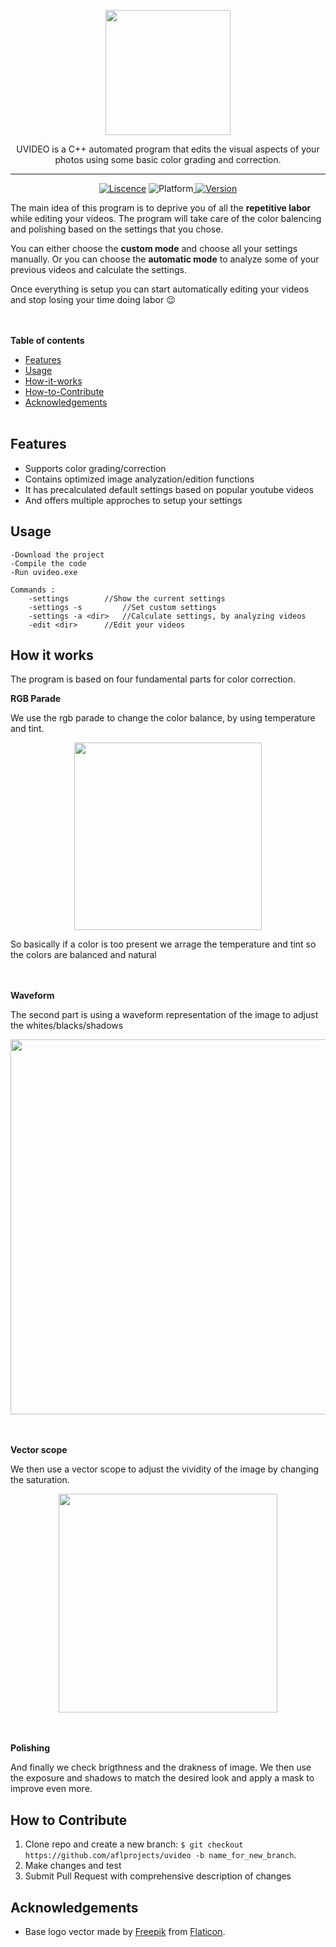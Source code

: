 <p align="center">
	<img width="200px" src="https://i.imgur.com/t1hhMP5.png"/>
</p>
<p align="center">
	UVIDEO is a C++ automated program that edits the visual aspects of your photos using some basic color grading and correction. 
</p>
	
---------

<p align="center">
	<a href="">   <img src="https://img.shields.io/badge/Liscence-MIT-green" alt="Liscence"></a>   <img src="https://img.shields.io/badge/Platform-Windows-lightgray" alt="Platform"></a><a href="">   <img src="https://img.shields.io/badge/Version-1.013-blue"alt="Version"></a>
</p>

The main idea of this program is to deprive you of all the **repetitive labor** while editing your videos.
The program will take care of the color balencing and polishing based on the settings that you chose.

You can either choose the **custom mode** and choose all your settings manually. 
Or you can choose the **automatic mode** to analyze some of your previous videos and calculate the settings.

Once everything is setup you can start automatically editing your videos  and stop losing your time doing labor :wink:

<br></br>
**Table of contents**
* [Features](#Features)
* [Usage](#Usage)
* [How-it-works](#How-it-works)
* [How-to-Contribute](#How-to-Contribute)
* [Acknowledgements](#Acknowledgements)
<br></br>

**Features**
---
- Supports color grading/correction 
- Contains optimized image analyzation/edition functions
- It has precalculated default settings based on popular youtube videos
- And offers multiple approches to setup your settings

**Usage**
---
```
-Download the project
-Compile the code
-Run uvideo.exe

Commands :
	-settings		 //Show the current settings
	-settings -s	  	 //Set custom settings
	-settings -a <dir>	 //Calculate settings, by analyzing videos
	-edit <dir>		 //Edit your videos
```
**How it works**
---
The program is based on four fundamental parts for color correction.


**RGB Parade**

We use the rgb parade to change the color balance, by using temperature and tint.
<p align="center"><img width="300px" src="https://i.imgur.com/FDINr3T.png"/></p>
So basically if a color is too present we arrage the temperature and tint so the colors are balanced and natural

<br></br>
**Waveform**

The second part is using a waveform representation of the image to adjust the whites/blacks/shadows
<p align="center"><img width="600px" src="https://i.imgur.com/ATBXpax.png"/></p>

<br></br>
**Vector scope**

We then use a vector scope to adjust the vividity of the image by changing the saturation.

<p align="center"><img width="350px" src="https://i.imgur.com/TaTRGA5.png"/></p>

<br></br>
**Polishing**

And finally we check brigthness and the drakness of image. We then use the exposure and shadows to match the desired look
and apply a mask to improve even more.

**How to Contribute**
---

1. Clone repo and create a new branch: `$ git checkout https://github.com/aflprojects/uvideo -b name_for_new_branch`.
2. Make changes and test
3. Submit Pull Request with comprehensive description of changes

**Acknowledgements**
---
+ Base logo vector made by [Freepik](https://www.freepik.com/) from [Flaticon](www.flaticon.com).

